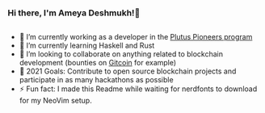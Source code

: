 ### Hi there, I'm Ameya Deshmukh!👋 



## 
- 🔭 I’m currently working as a developer in the [Plutus Pioneers program](https://testnets.cardano.org/en/plutus-pioneer-program/)
- 🌱 I’m currently learning Haskell and Rust  
- 👯 I’m looking to collaborate on anything related to blockchain development (bounties on [Gitcoin](https://gitcoin.co/explorer?network=mainnet&idx_status=open&applicants=ALL&order_by=-web3_created) for example)
- 🥅 2021 Goals: Contribute to open source blockchain projects and participate in as many hackathons as possible
- ⚡ Fun fact: I made this Readme while waiting for nerdfonts to download for my NeoVim setup.



